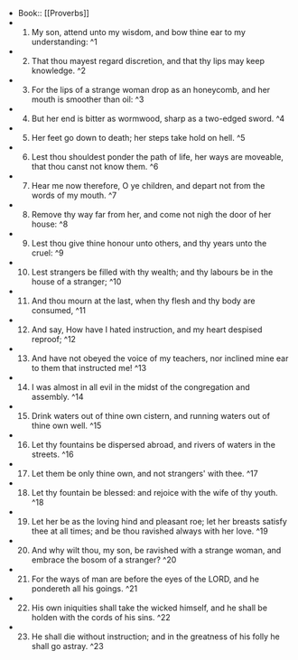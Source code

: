 - Book:: [[Proverbs]]
- 1. My son, attend unto my wisdom, and bow thine ear to my understanding: ^1
- 2. That thou mayest regard discretion, and that thy lips may keep knowledge. ^2
- 3. For the lips of a strange woman drop as an honeycomb, and her mouth is smoother than oil: ^3
- 4. But her end is bitter as wormwood, sharp as a two-edged sword. ^4
- 5. Her feet go down to death; her steps take hold on hell. ^5
- 6. Lest thou shouldest ponder the path of life, her ways are moveable, that thou canst not know them. ^6
- 7. Hear me now therefore, O ye children, and depart not from the words of my mouth. ^7
- 8. Remove thy way far from her, and come not nigh the door of her house: ^8
- 9. Lest thou give thine honour unto others, and thy years unto the cruel: ^9
- 10. Lest strangers be filled with thy wealth; and thy labours be in the house of a stranger; ^10
- 11. And thou mourn at the last, when thy flesh and thy body are consumed, ^11
- 12. And say, How have I hated instruction, and my heart despised reproof; ^12
- 13. And have not obeyed the voice of my teachers, nor inclined mine ear to them that instructed me! ^13
- 14. I was almost in all evil in the midst of the congregation and assembly. ^14
- 15. Drink waters out of thine own cistern, and running waters out of thine own well. ^15
- 16. Let thy fountains be dispersed abroad, and rivers of waters in the streets. ^16
- 17. Let them be only thine own, and not strangers' with thee. ^17
- 18. Let thy fountain be blessed: and rejoice with the wife of thy youth. ^18
- 19. Let her be as the loving hind and pleasant roe; let her breasts satisfy thee at all times; and be thou ravished always with her love. ^19
- 20. And why wilt thou, my son, be ravished with a strange woman, and embrace the bosom of a stranger? ^20
- 21. For the ways of man are before the eyes of the LORD, and he pondereth all his goings. ^21
- 22. His own iniquities shall take the wicked himself, and he shall be holden with the cords of his sins. ^22
- 23. He shall die without instruction; and in the greatness of his folly he shall go astray. ^23
